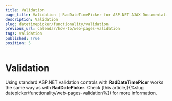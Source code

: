```yaml
---
title: Validation
page_title: Validation | RadDateTimePicker for ASP.NET AJAX Documentation
description: Validation
slug: datetimepicker/functionality/validation
previous_url: calendar/how-to/web-pages-validation
tags: validation
published: True
position: 5
---
```


# Validation


Using standard ASP.NET validation controls with **RadDateTimePicer** works the same way as with **RadDatePicker**. Check [this article]({%slug datepicker/functionality/web-pages-validation%}) for more information.


